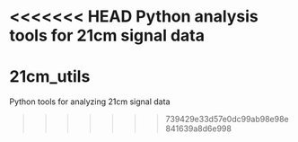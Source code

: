 <<<<<<< HEAD
Python analysis tools for 21cm signal data
=======
21cm_utils
==========

Python tools for analyzing 21cm signal data
>>>>>>> 739429e33d57e0dc99ab98e98e841639a8d6e998
